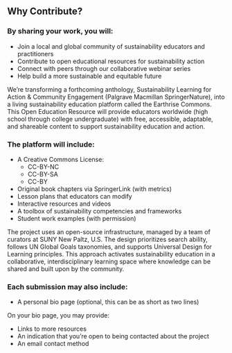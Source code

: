 <h2 id="why-contribute">Why Contribute?</h2>

### By sharing your work, you will:

- Join a local and global community of sustainability educators and practitioners
- Contribute to open educational resources for sustainability action
- Connect with peers through our collaborative webinar series
- Help build a more sustainable and equitable future

We’re transforming a forthcoming anthology, Sustainability Learning for Action & Community Engagement (Palgrave Macmillan SpringerNature), into a living sustainability education platform called the Earthrise Commons. This Open Education Resource will provide educators worldwide (high school through college undergraduate) with free, accessible, adaptable, and shareable content to support sustainability education and action.

### The platform will include:

- A Creative Commons License:
  - CC-BY-NC
  - CC-BY-SA
  - CC-BY
- Original book chapters via SpringerLink (with metrics)
- Lesson plans that educators can modify
- Interactive resources and videos
- A toolbox of sustainability competencies and frameworks
- Student work examples (with permission)

The project uses an open-source infrastructure, managed by a team of curators at SUNY New Paltz, U.S. The design prioritizes search ability, follows UN Global Goals taxonomies, and supports Universal Design for Learning principles. This approach activates sustainability education in a collaborative, interdisciplinary learning space where knowledge can be shared and built upon by the community.

### Each submission may also include:

- A personal bio page (optional, this can be as short as two lines)

On your bio page, you may provide:

- Links to more resources
- An indication that you’re open to being contacted about the project
- An email contact method
